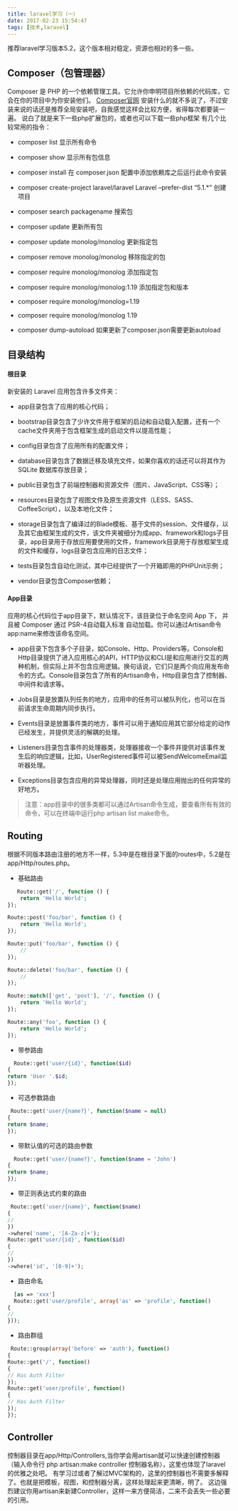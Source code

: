 ```yaml
---
title: laravel学习（一）
date: 2017-02-23 15:54:47
tags: [技术,laravel]
---
```

   推荐laravel学习版本5.2，这个版本相对稳定，资源也相对的多一些。

## Composer（包管理器）
  Composer 是 PHP 的一个依赖管理工具。它允许你申明项目所依赖的代码库，它会在你的项目中为你安装他们。
  [Composer官网](http://www.phpcomposer.com/)
  安装什么的就不多说了，不过安装来说的话还是推荐全局安装吧，自我感觉这样会比较方便，省得每次都要装一遍。
   说白了就是来下一些php扩展包的，或者也可以下载一些php框架
   有几个比较常用的指令：
    
* composer list 显示所有命令

* composer show 显示所有包信息

* composer install 在 composer.json 配置中添加依赖库之后运行此命令安装

* composer create-project laravel/laravel Laravel –prefer-dist “5.1.*” 创建项目

* composer search packagename 搜索包

* composer update 更新所有包

* composer update monolog/monolog 更新指定包

* composer remove monolog/monolog 移除指定的包

* composer require monolog/monolog 添加指定包

* composer require monolog/monolog:1.19 添加指定包和版本

* composer require monolog/monolog=1.19

* composer require monolog/monolog 1.19

* composer dump-autoload 如果更新了composer.json需要更新autoload

## 目录结构
#### 根目录
新安装的 Laravel 应用包含许多文件夹：

* app目录包含了应用的核心代码；     

* bootstrap目录包含了少许文件用于框架的启动和自动载入配置，还有一个cache文件夹用于包含框架生成的启动文件以提高性能；     

* config目录包含了应用所有的配置文件；

* database目录包含了数据迁移及填充文件，如果你喜欢的话还可以将其作为 SQLite 数据库存放目录；

* public目录包含了前端控制器和资源文件（图片、JavaScript、CSS等）；

* resources目录包含了视图文件及原生资源文件（LESS、SASS、CoffeeScript），以及本地化文件；

* storage目录包含了编译过的Blade模板、基于文件的session、文件缓存，以及其它由框架生成的文件，该文件夹被细分为成app、framework和logs子目录，app目录用于存放应用要使用的文件，framework目录用于存放框架生成的文件和缓存，logs目录包含应用的日志文件；

* tests目录包含自动化测试，其中已经提供了一个开箱即用的PHPUnit示例；

* vendor目录包含Composer依赖；


#### App目录
应用的核心代码位于app目录下，默认情况下，该目录位于命名空间 App 下，  并且被 Composer 通过 PSR-4自动载入标准 自动加载。你可以通过Artisan命令app:name来修改该命名空间。

* app目录下包含多个子目录，如Console、Http、Providers等。Console和Http目录提供了进入应用核心的API，HTTP协议和CLI是和应用进行交互的两种机制，但实际上并不包含应用逻辑。换句话说，它们只是两个向应用发布命令的方式。Console目录包含了所有的Artisan命令，Http目录包含了控制器、中间件和请求等。

* Jobs目录是放置队列任务的地方，应用中的任务可以被队列化，也可以在当前请求生命周期内同步执行。

* Events目录是放置事件类的地方，事件可以用于通知应用其它部分给定的动作已经发生，并提供灵活的解耦的处理。

* Listeners目录包含事件的处理器类，处理器接收一个事件并提供对该事件发生后的响应逻辑，比如，UserRegistered事件可以被SendWelcomeEmail监听器处理。

* Exceptions目录包含应用的异常处理器，同时还是处理应用抛出的任何异常的好地方。

>注意：app目录中的很多类都可以通过Artisan命令生成，要查看所有有效的命令，可以在终端中运行php artisan list make命令。

## Routing
  根据不同版本路由注册的地方不一样，5.3中是在根目录下面的routes中，5.2是在app/Http/routes.php。
   * 基础路由
```php
   Route::get('/', function () {
    return 'Hello World';
});

Route::post('foo/bar', function () {
    return 'Hello World';
});

Route::put('foo/bar', function () {
    //
});

Route::delete('foo/bar', function () {
    //
}); 

Route::match(['get', 'post'], '/', function () {
    return 'Hello World';
});

Route::any('foo', function () {
    return 'Hello World';
});
```
* 带参路由 
```php
  Route::get('user/{id}', function($id)
{
return 'User '.$id;
});
```
* 可选参数路由
```php
 Route::get('user/{name?}', function($name = null)
{
return $name;
});
```
* 带默认值的可选的路由参数
```php
  Route::get('user/{name?}', function($name = 'John')
{
return $name;
});
```
* 带正则表达式约束的路由
```php
 Route::get('user/{name}', function($name)
{
//
})
->where('name', '[A-Za-z]+');
Route::get('user/{id}', function($id)
{
//
})
->where('id', '[0-9]+');
```
* 路由命名
```php
  [as => 'xxx']
  Route::get('user/profile', array('as' => 'profile', function()
{
//
}));
```
* 路由群组
```php
 Route::group(array('before' => 'auth'), function()
{
Route::get('/', function()
{
// Has Auth Filter
});
Route::get('user/profile', function()
{
// Has Auth Filter
});
});
```

## Controller
控制器目录在app/Http/Controllers,当你学会用artisan就可以快速创建控制器（输入命令行 php artisan:make controller 控制器名称），这里也体现了laravel的优雅之处吧。
有学习过或者了解过MVC架构的，这里的控制器也不需要多解释了。也就是把模板，视图，和控制器分离，这样处理起来更清晰，明了。
 这边强烈建议你用artisan来新建Controller，这样一来方便简洁，二来不会丢失一些必要的引用。






  

